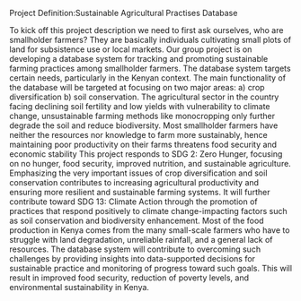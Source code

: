 Project Definition:Sustainable Agricultural Practises Database



To kick off this project description we need to first ask ourselves, who are smallholder farmers? They are basically individuals cultivating small plots of land for subsistence use or local markets.
Our group project is on developing a database system for tracking and promoting sustainable farming practices among smallholder farmers. The database system targets certain needs, particularly in the Kenyan context. The main functionality of the database will be targeted at focusing on two major areas:
a)	crop diversification 
b)	soil conservation.
The agricultural sector in the country facing declining soil fertility and low yields with vulnerability to climate change, unsustainable farming methods like monocropping only further degrade the soil and reduce biodiversity. Most smallholder farmers have neither the resources nor knowledge to farm more sustainably, hence maintaining poor productivity on their farms threatens food security and economic stability
This project responds to SDG 2: Zero Hunger, focusing on no hunger, food security, improved nutrition, and sustainable agriculture. Emphasizing the very important issues of crop diversification and soil conservation contributes to increasing agricultural productivity and ensuring more resilient and sustainable farming systems. It will further contribute toward SDG 13: Climate Action through the promotion of practices that respond positively to climate change-impacting factors such as soil conservation and biodiversity enhancement.
Most of the food production in Kenya comes from the many small-scale farmers who have to struggle with land degradation, unreliable rainfall, and a general lack of resources. The database system will contribute to overcoming such challenges by providing insights into data-supported decisions for sustainable practice and monitoring of progress toward such goals. This will result in improved food security, reduction of poverty levels, and environmental sustainability in Kenya.
